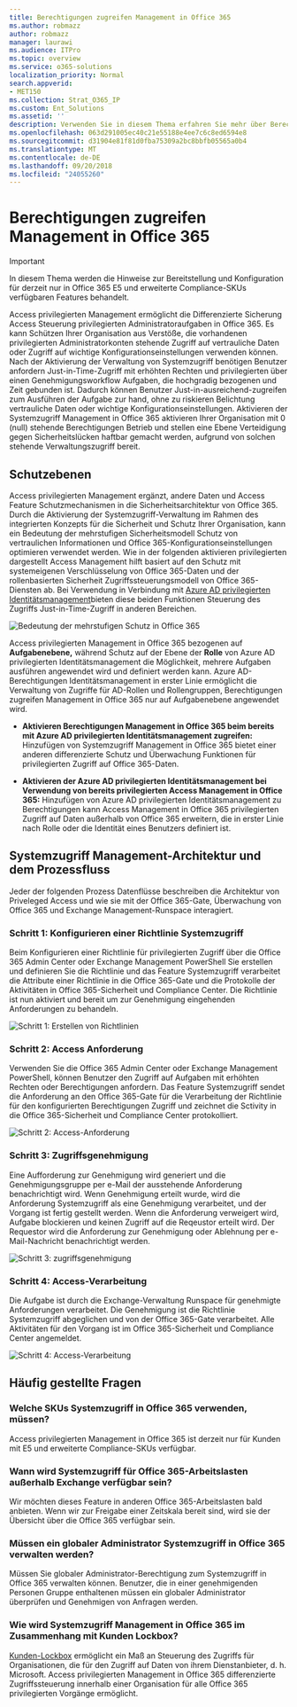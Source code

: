 ```yaml
---
title: Berechtigungen zugreifen Management in Office 365
ms.author: robmazz
author: robmazz
manager: laurawi
ms.audience: ITPro
ms.topic: overview
ms.service: o365-solutions
localization_priority: Normal
search.appverid:
- MET150
ms.collection: Strat_O365_IP
ms.custom: Ent_Solutions
ms.assetid: ''
description: Verwenden Sie in diesem Thema erfahren Sie mehr über Berechtigungen Zugriff auf Management in Office 365
ms.openlocfilehash: 063d291005ec40c21e55188e4ee7c6c8ed6594e8
ms.sourcegitcommit: d31904e81f81d0fba75309a2bc8bbfb05565a0b4
ms.translationtype: MT
ms.contentlocale: de-DE
ms.lasthandoff: 09/20/2018
ms.locfileid: "24055260"
---
```

# <a name="privileged-access-management-in-office-365"></a>Berechtigungen zugreifen Management in Office 365

> [!IMPORTANT]
> In diesem Thema werden die Hinweise zur Bereitstellung und Konfiguration für derzeit nur in Office 365 E5 und erweiterte Compliance-SKUs verfügbaren Features behandelt.

Access privilegierten Management ermöglicht die Differenzierte Sicherung Access Steuerung privilegierten Administratoraufgaben in Office 365.  Es kann Schützen Ihrer Organisation aus Verstöße, die vorhandenen privilegierten Administratorkonten stehende Zugriff auf vertrauliche Daten oder Zugriff auf wichtige Konfigurationseinstellungen verwenden können. Nach der Aktivierung der Verwaltung von Systemzugriff benötigen Benutzer anfordern Just-in-Time-Zugriff mit erhöhten Rechten und privilegierten über einen Genehmigungsworkflow Aufgaben, die hochgradig bezogenen und Zeit gebunden ist. Dadurch können Benutzer Just-in-ausreichend-zugreifen zum Ausführen der Aufgabe zur hand, ohne zu riskieren Belichtung vertrauliche Daten oder wichtige Konfigurationseinstellungen. Aktivieren der Systemzugriff Management in Office 365 aktivieren Ihrer Organisation mit 0 (null) stehende Berechtigungen Betrieb und stellen eine Ebene Verteidigung gegen Sicherheitslücken haftbar gemacht werden, aufgrund von solchen stehende Verwaltungszugriff bereit. 

## <a name="layers-of-protection"></a>Schutzebenen

Access privilegierten Management ergänzt, andere Daten und Access Feature Schutzmechanismen in die Sicherheitsarchitektur von Office 365. Durch die Aktivierung der Systemzugriff-Verwaltung im Rahmen des integrierten Konzepts für die Sicherheit und Schutz Ihrer Organisation, kann ein Bedeutung der mehrstufigen Sicherheitsmodell Schutz von vertraulichen Informationen und Office 365-Konfigurationseinstellungen optimieren verwendet werden. Wie in der folgenden aktivieren privilegierten dargestellt Access Management hilft basiert auf den Schutz mit systemeigenen Verschlüsselung von Office 365-Daten und der rollenbasierten Sicherheit Zugriffssteuerungsmodell von Office 365-Diensten ab. Bei Verwendung in Verbindung mit [Azure AD privilegierten Identitätsmanagement](https://docs.microsoft.com/azure/active-directory/active-directory-privileged-identity-management-configure)bieten diese beiden Funktionen Steuerung des Zugriffs Just-in-Time-Zugriff in anderen Bereichen.

![Bedeutung der mehrstufigen Schutz in Office 365](media/pam-layered-protection.jpg)

Access privilegierten Management in Office 365 bezogenen auf **Aufgabenebene,** während Schutz auf der Ebene der **Rolle** von Azure AD privilegierten Identitätsmanagement die Möglichkeit, mehrere Aufgaben ausführen angewendet wird und definiert werden kann.  Azure AD-Berechtigungen Identitätsmanagement in erster Linie ermöglicht die Verwaltung von Zugriffe für AD-Rollen und Rollengruppen, Berechtigungen zugreifen Management in Office 365 nur auf Aufgabenebene angewendet wird.

- **Aktivieren Berechtigungen Management in Office 365 beim bereits mit Azure AD privilegierten Identitätsmanagement zugreifen:** Hinzufügen von Systemzugriff Management in Office 365 bietet einer anderen differenzierte Schutz und Überwachung Funktionen für privilegierten Zugriff auf Office 365-Daten.

- **Aktivieren der Azure AD privilegierten Identitätsmanagement bei Verwendung von bereits privilegierten Access Management in Office 365:**  Hinzufügen von Azure AD privilegierten Identitätsmanagement zu Berechtigungen kann Access Management in Office 365 privilegierten Zugriff auf Daten außerhalb von Office 365 erweitern, die in erster Linie nach Rolle oder die Identität eines Benutzers definiert ist.  

## <a name="privileged-access-management-architecture-and-process-flow"></a>Systemzugriff Management-Architektur und dem Prozessfluss

Jeder der folgenden Prozess Datenflüsse beschreiben die Architektur von Priveleged Access und wie sie mit der Office 365-Gate, Überwachung von Office 365 und Exchange Management-Runspace interagiert.

### <a name="step-1-configuring-a-privileged-access-policy"></a>Schritt 1: Konfigurieren einer Richtlinie Systemzugriff

Beim Konfigurieren einer Richtlinie für privilegierten Zugriff über die Office 365 Admin Center oder Exchange Management PowerShell Sie erstellen und definieren Sie die Richtlinie und das Feature Systemzugriff verarbeitet die Attribute einer Richtlinie in die Office 365-Gate und die Protokolle der Aktivitäten in Office 365-Sicherheit und Compliance Center. Die Richtlinie ist nun aktiviert und bereit um zur Genehmigung eingehenden Anforderungen zu behandeln.

![Schritt 1: Erstellen von Richtlinien](media/pam-step1-policy-creation.jpg)

### <a name="step-2-access-request"></a>Schritt 2: Access Anforderung

Verwenden Sie die Office 365 Admin Center oder Exchange Management PowerShell, können Benutzer den Zugriff auf Aufgaben mit erhöhten Rechten oder Berechtigungen anfordern. Das Feature Systemzugriff sendet die Anforderung an den Office 365-Gate für die Verarbeitung der Richtlinie für den konfigurierten Berechtigungen Zugriff und zeichnet die Sctivity in die Office 365-Sicherheit und Compliance Center protokolliert.

![Schritt 2: Access-Anforderung](media/pam-step2-access-request.jpg)

### <a name="step-3-access-approval"></a>Schritt 3: Zugriffsgenehmigung

Eine Aufforderung zur Genehmigung wird generiert und die Genehmigungsgruppe per e-Mail der ausstehende Anforderung benachrichtigt wird. Wenn Genehmigung erteilt wurde, wird die Anforderung Systemzugriff als eine Genehmigung verarbeitet, und der Vorgang ist fertig gestellt werden. Wenn die Anforderung verweigert wird, Aufgabe blockieren und keinen Zugriff auf die Reqeustor erteilt wird. Der Requestor wird die Anforderung zur Genehmigung oder Ablehnung per e-Mail-Nachricht benachrichtigt werden.

![Schritt 3: zugriffsgenehmigung](media/pam-step3-access-approval.jpg)

### <a name="step-4-access-processing"></a>Schritt 4: Access-Verarbeitung

Die Aufgabe ist durch die Exchange-Verwaltung Runspace für genehmigte Anforderungen verarbeitet. Die Genehmigung ist die Richtlinie Systemzugriff abgeglichen und von der Office 365-Gate verarbeitet. Alle Aktivitäten für den Vorgang ist im Office 365-Sicherheit und Compliance Center angemeldet.

![Schritt 4: Access-Verarbeitung](media/pam-step4-access-processing.jpg)

## <a name="frequently-asked-questions"></a>Häufig gestellte Fragen

### <a name="what-skus-do-i-need-to-use-privileged-access-in-office-365"></a>Welche SKUs Systemzugriff in Office 365 verwenden, müssen?
Access privilegierten Management in Office 365 ist derzeit nur für Kunden mit E5 und erweiterte Compliance-SKUs verfügbar.

### <a name="when-will-privileged-access-be-available-for-office-365-workloads-beyond-exchange"></a>Wann wird Systemzugriff für Office 365-Arbeitslasten außerhalb Exchange verfügbar sein?
Wir möchten dieses Feature in anderen Office 365-Arbeitslasten bald anbieten. Wenn wir zur Freigabe einer Zeitskala bereit sind, wird sie der Übersicht über die Office 365 verfügbar sein.

### <a name="do-i-need-to-be-a-global-admin-to-manage-privileged-access-in-office-365"></a>Müssen ein globaler Administrator Systemzugriff in Office 365 verwalten werden?
Müssen Sie globaler Administrator-Berechtigung zum Systemzugriff in Office 365 verwalten können. Benutzer, die in einer genehmigenden Personen Gruppe enthaltenen müssen ein globaler Administrator überprüfen und Genehmigen von Anfragen werden. 

### <a name="how-is-privileged-access-management-in-office-365-related-to-customer-lockbox"></a>Wie wird Systemzugriff Management in Office 365 im Zusammenhang mit Kunden Lockbox?
[Kunden-Lockbox](https://support.office.com/article/Office-365-Customer-Lockbox-Requests-36f9cdd1-e64c-421b-a7e4-4a54d16440a2) ermöglicht ein Maß an Steuerung des Zugriffs für Organisationen, die für den Zugriff auf Daten von ihrem Dienstanbieter, d. h. Microsoft. Access privilegierten Management in Office 365 differenzierte Zugriffssteuerung innerhalb einer Organisation für alle Office 365 privilegierten Vorgänge ermöglicht.
